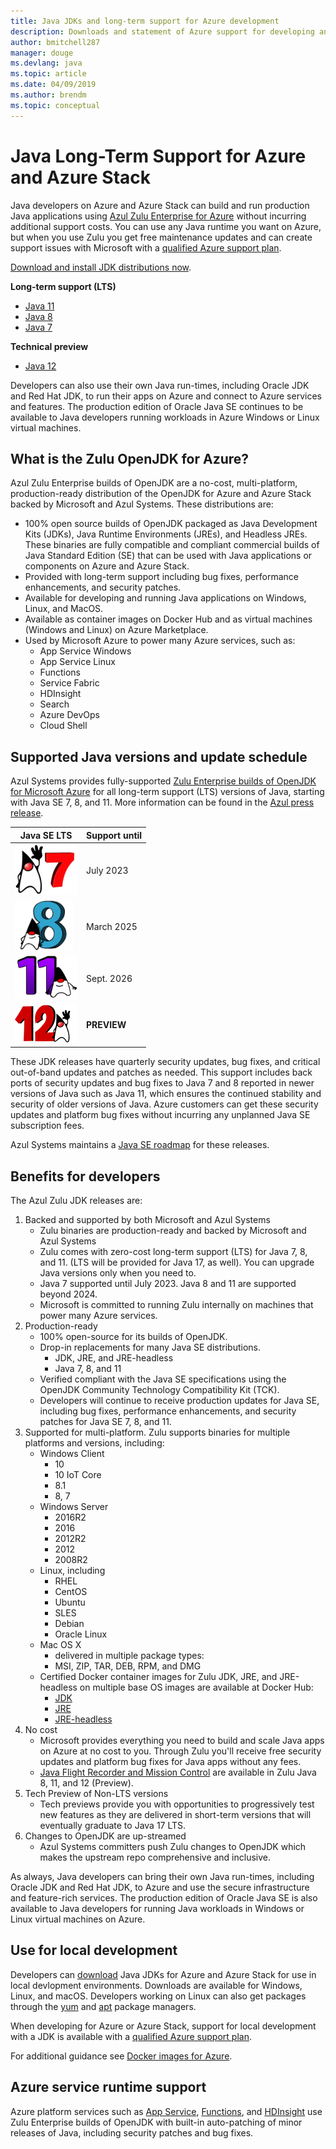 ```yaml
---
title: Java JDKs and long-term support for Azure development
description: Downloads and statement of Azure support for developing and running Java applications.
author: bmitchell287
manager: douge
ms.devlang: java
ms.topic: article
ms.date: 04/09/2019
ms.author: brendm
ms.topic: conceptual
---
```


# Java Long-Term Support for Azure and Azure Stack

Java developers on Azure and Azure Stack can build and run production Java applications using [Azul Zulu Enterprise for Azure](https://www.azul.com/downloads/azure-only/zulu/) without incurring additional support costs. You can use any Java runtime you want on Azure, but when you use Zulu you get free maintenance updates and can create support issues with Microsoft with a  [qualified Azure support plan](https://azure.microsoft.com/support/plans/).

[Download and install JDK distributions now](java-jdk-install.md).

**Long-term support (LTS)**

- [Java 11](https://www.azul.com/downloads/azure-only/zulu/#java11)
- [Java 8](https://www.azul.com/downloads/azure-only/zulu/#java8)
- [Java 7](https://www.azul.com/downloads/azure-only/zulu/#java7)

**Technical preview**

- [Java 12](https://www.azul.com/downloads/azure-only/zulu/#java12)

Developers can also use their own Java run-times, including Oracle JDK and Red Hat JDK, to run their apps on Azure and connect to Azure services and features. The production edition of Oracle Java SE continues to be available to Java developers running  workloads in Azure Windows or Linux virtual machines.

## What is the Zulu OpenJDK for Azure?
Azul Zulu Enterprise builds of OpenJDK are a no-cost, multi-platform, production-ready distribution of the OpenJDK for Azure and Azure Stack backed by Microsoft and Azul Systems. These distributions are:

- 100% open source builds of OpenJDK packaged as Java Development Kits (JDKs), Java Runtime Environments (JREs), and Headless JREs. These binaries are fully compatible and compliant commercial builds of Java Standard Edition (SE) that can be used with Java applications or components on Azure and Azure Stack.
- Provided with long-term support including bug fixes, performance enhancements, and security patches.
- Available for developing and running Java applications on Windows, Linux, and MacOS.
- Available as container images on Docker Hub and as virtual machines (Windows and Linux) on Azure Marketplace.
- Used by Microsoft Azure to power many Azure services, such as:
  - App Service Windows
  - App Service Linux
  - Functions
  - Service Fabric
  - HDInsight
  - Search
  - Azure DevOps
  - Cloud Shell  

## Supported Java versions and update schedule

Azul Systems provides fully-supported [Zulu Enterprise builds of OpenJDK for Microsoft Azure](https://www.azul.com/downloads/azure-only/zulu/) for all long-term support (LTS) versions of Java, starting with Java SE 7, 8, and 11. More information can be found in the [Azul press release](https://www.azul.com/press_release/free-java-production-support-for-microsoft-azure-azure-stack).


|Java SE LTS  |Support until  |
|---------|----------|
|[![Java 7](../media/jdk/java-7.png)](https://www.azul.com/downloads/azure-only/zulu/#java7) |July 2023 |
|[![Java 8](../media/jdk/java-8.png)](https://www.azul.com/downloads/azure-only/zulu/#java8) |March 2025|
|[![Java 11](../media/jdk/java-11.png)](https://www.azul.com/downloads/azure-only/zulu/#java11) |Sept. 2026|
|[![Java 12](../media/jdk/java-12.png)]() |**PREVIEW**|

These JDK releases have quarterly security updates, bug fixes, and critical out-of-band updates and patches as needed.  This support includes back ports of security updates and bug fixes to Java 7 and 8 reported in newer versions of Java such as Java 11, which ensures the continued stability and security of older versions of Java.  Azure customers can get these security updates and platform bug fixes without incurring any unplanned Java SE subscription fees.

Azul Systems maintains a [Java SE roadmap](https://www.azul.com/products/azul_support_roadmap/) for these releases.

## Benefits for developers

The Azul Zulu JDK releases are:

1. Backed and supported by both Microsoft and Azul Systems
    - Zulu binaries are production-ready and backed by Microsoft and Azul Systems
    - Zulu comes with zero-cost long-term support (LTS) for Java 7, 8, and 11. (LTS will be provided for Java 17, as well). You can upgrade Java versions only when you need to.
    - Java 7 supported until July 2023. Java 8 and 11 are supported beyond 2024.
    - Microsoft is committed to running Zulu internally on machines that power many Azure services.
2. Production-ready
    - 100% open-source for its builds of OpenJDK.
    - Drop-in replacements for many Java SE distributions.
      - JDK, JRE, and JRE-headless
      - Java 7, 8, and 11
    - Verified compliant with the Java SE  specifications using the OpenJDK Community Technology Compatibility Kit (TCK).
    - Developers will continue to receive production updates for Java SE, including bug fixes, performance enhancements, and security patches for Java SE 7, 8, and 11.
3. Supported for multi-platform. Zulu supports binaries for multiple platforms and versions, including:
   - Windows Client
     - 10
     - 10 IoT Core
     - 8.1
     - 8, 7
   - Windows Server
     - 2016R2
     - 2016
     - 2012R2
     - 2012
     - 2008R2
   - Linux, including
     - RHEL
     - CentOS
     - Ubuntu
     - SLES
     - Debian
     - Oracle Linux
   - Mac OS X
     - delivered in multiple package types:
     - MSI, ZIP, TAR, DEB, RPM, and DMG
   - Certified Docker container images for Zulu JDK, JRE, and JRE-headless on multiple base OS images are available at Docker Hub:
     - [JDK](https://hub.docker.com/_/microsoft-java-jdk)
     - [JRE](https://hub.docker.com/_/microsoft-java-jre)
     - [JRE-headless](https://hub.docker.com/_/microsoft-java-jre-headless)
4. No cost
   - Microsoft provides everything you need to build and scale Java apps on Azure at no cost to you. Through Zulu you'll receive free security updates and platform bug fixes for Java apps without any fees.
   - [Java Flight Recorder and Mission Control](java-jdk-flight-recorder-and-mission-control.md) are available in Zulu Java 8, 11, and 12 (Preview).
5. Tech Preview of Non-LTS versions
   - Tech previews provide you with opportunities to progressively test new features as they are delivered in short-term versions that will eventually graduate to Java 17 LTS.
6. Changes to OpenJDK are up-streamed
   - Azul Systems committers push Zulu changes to OpenJDK which makes the upstream repo comprehensive and inclusive.

As always, Java developers can bring their own Java run-times, including Oracle JDK and Red Hat JDK, to Azure and use  the secure infrastructure and feature-rich services. The production edition of Oracle Java SE is also available to Java developers for running Java workloads in Windows or Linux virtual machines on Azure.

## Use for local development 

Developers can [download](https://www.azul.com/downloads/azure-only/zulu/) Java JDKs for Azure and Azure Stack for use in local devlopment environments. Downloads are available for Windows, Linux, and macOS. Developers working on Linux can also get packages through the [yum](https://www.azul.com/downloads/azure-only/zulu/#yum-repo) and [apt](https://www.azul.com/downloads/azure-only/zulu/#apt-repo) package managers.

When developing for Azure or Azure Stack, support for local development with a JDK is available with a [qualified Azure support plan](https://azure.microsoft.com/support/plans/).

For additional guidance see [Docker images for Azure](java-jdk-docker-images.md).

## Azure service runtime support

Azure platform services such as [App Service](/azure/app-service/containers/), [Functions](/azure/azure-functions/functions-create-first-java-maven), and [HDInsight](/azure/hdinsight/) use Zulu Enterprise builds of OpenJDK with built-in auto-patching of minor releases of Java, including security patches and bug fixes.